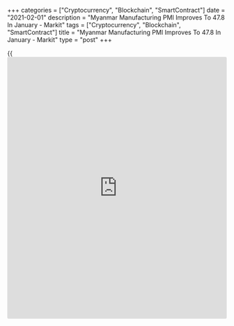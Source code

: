 +++
categories = ["Cryptocurrency", "Blockchain", "SmartContract"]
date = "2021-02-01"
description = "Myanmar Manufacturing PMI Improves To 47.8 In January - Markit"
tags = ["Cryptocurrency", "Blockchain", "SmartContract"]
title = "Myanmar Manufacturing PMI Improves To 47.8 In January - Markit"
type = "post"
+++

{{<iframe id="large-banner" src="https://www.bounty.group/#slide=15.0" width="100%" height="600" scrolling="no" style="border: 0px solid rgb(216, 221, 230); border-radius: 3px;">}}

The manufacturing sector in Myanmar continued to contract in January,
albeit at a slower pace, the latest survey from Markit Economics
revealed on Monday with a seasonally adjusted PMI score of 47.8.

That's up from 44.7 in December although it remains beneath the boom-or-
bust line of 50 that separates expansion from contraction.

Individually, production volumes dropped for the fifth month running in
January, although to the weakest extent since the second downturn began
in September. Anecdotal evidence mostly cited factory closures and
subdued demand conditions.

Supply chain pressures continued to mount at the start of the year with
average lead times lengthening for the fifth month running.

For comments and feedback [contact](https://www.playgroundfx.com/contact/): editorial@rtt[news](https://www.letsplayfx.com/blog/forex-news-website/).com

[Economic News][1]

 **What parts of the world are seeing the best (and worst) economic
performances lately? Click[here][2] to check out our [Econ Scorecard][2]
and find out! See up-to-the-moment [ranking](https://www.playgroundfx.com/blog/crypto-exchange-ranking/)s for the best and worst
performers in [GDP][3], [unemployment rate][4], [inflation][2] and much
more.**

   1. www.rtt[news](https://www.letsplayfx.com/blog/forex-news-website/).com/Content/EconomicNews.aspx
   2. www.rtt[news](https://www.letsplayfx.com/blog/forex-news-website/).com/economic-scorecard/world-rank/CPI/highest-performance.aspx
   3. www.rtt[news](https://www.letsplayfx.com/blog/forex-news-website/).com/economic-scorecard/world-rank/GDP/highest-performance.aspx
   4. www.rtt[news](https://www.letsplayfx.com/blog/forex-news-website/).com/economic-scorecard/world-rank/unemployment-rate/lowest-performance.aspx
